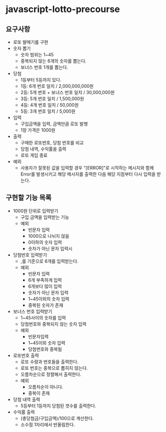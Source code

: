 # javascript-lotto-precourse

## 요구사항

- 로또 발매기를 구현
- 숫자 뽑기
  - 숫자 범위는 1~45
  - 중복되지 않는 6개의 숫자를 뽑는다.
  - 보너스 번호 1개를 뽑는다.
- 당첨
  - 1등부터 5등까지 있다.
  - 1등: 6개 번호 일치 / 2,000,000,000원
  - 2등: 5개 번호 + 보너스 번호 일치 / 30,000,000원
  - 3등: 5개 번호 일치 / 1,500,000원
  - 4등: 4개 번호 일치 / 50,000원
  - 5등: 3개 번호 일치 / 5,000원
- 입력
  - 구입금액을 입력, 금액만큼 로또 발행
  - 1장 가격은 1000원
- 출력
  - 구매한 로또번호, 당첨 번호를 비교
  - 당첨 내역, 수익률을 출력
  - 로또 게임 종료
- 예외
  - 사용자가 잘못된 값을 입력할 경우 "[ERROR]"로 시작하는 메시지와 함께 Error를 발생시키고 해당 메시지를 출력한 다음 해당 지점부터 다시 입력을 받는다.

## 구현할 기능 목록

- 1000원 단위로 입력받기
  - 구입 금액을 입력받는 기능
  - 예외
    - 빈문자 입력
    - 1000으로 나뉘지 않음
    - 0이하의 숫자 입력
    - 숫자가 아닌 문자 입력시
- 당첨번호 입력받기
  - ,를 기준으로 6개를 입력받는다.
  - 예외
    - 빈문자 입력
    - 6개 부족하게 입력
    - 6개보다 많이 입력
    - 숫자가 아닌 문자 입력
    - 1~45이외의 숫자 입력
    - 중복된 숫자가 존재
- 보너스 번호 입력받기
  - 1~45사이의 숫자를 입력
  - 당첨번호와 중복되지 않는 숫자 입력
  - 예외
    - 빈문자입력
    - 1~45이외 숫자 입력
    - 당첨번호와 중복됨
- 로또번호 출력
  - 로또 수량과 번호들을 출력한다.
  - 로또 번호는 중복으로 뽑히지 않는다.
  - 오름차순으로 정렬해서 출력한다.
  - 예외
    - 오름차순이 아니다.
    - 중복이 존재
- 당첨 내역 출력
  - 5등부터 1등까지 당첨된 갯수를 출력한다.
- 수익률 출력
  - (총당첨금/구입금액)/100으로 계산한다.
  - 소수점 1자리에서 반올림한다.
